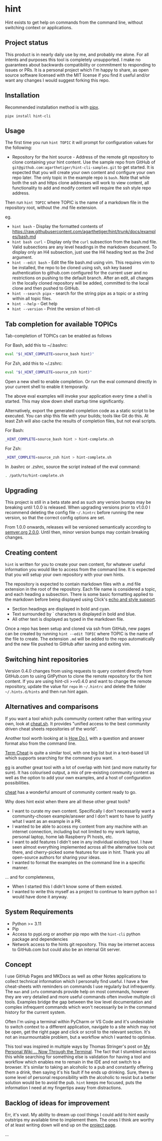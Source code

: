 # hint

Hint exists to get help on commands from the command line, without switching context or applications.

## Project status

This product is in nearly daily use by me, and probably me alone. For all intents and purposes this tool is completely unsupported. I make no guarantees about backwards compatibility or commitment to responding to issues or PRs. It is a personal project which I'm happy to share, as open source software licensed with the MIT license if you find it useful and/or want any changes I would suggest forking this repo.

## Installation

Recommended installation method is with [pipx](https://pipxproject.github.io/pipx/).

`pipx install hint-cli`

## Usage

The first time you run `hint TOPIC` it will prompt for configuration values for the following:

* Repository for the hint source - Address of the remote git repository to clone containing your hint content. Use the sample repo from GitHub of `git@github.com:agarthetiger/hint-cli-samples.git` to get started. It is expected that you will create your own content and configure your own repo later. The only topic in the example repo is `bash`. Note that while both the ssh and https clone addresses will work to view content, all functionality to add and modify content will require the ssh style repo address.

Then run `hint TOPIC` where TOPIC is the name of a markdown file in the repository root, without the .md file extension.

eg.

* `hint bash` - Display the formatted contents of https://raw.githubusercontent.com/agarthetiger/hint/trunk/docs/examples/bash.md
* `hint bash curl` - Display only the `curl` subsection from the bash.md file. Valid subsections are any level headings in the markdown document. To display only an H4 subsection, just use the H4 heading text as the 2nd argument.
* `hint --edit bash` - Edit the file bash.md using vim. This requires vim to be installed, the repo to be cloned using ssh, ssh key based authentication to github.com configured for the current user and no restrictions on pushing to the default branch. After an edit, all changes in the locally cloned repository will be added, committed to the local clone and then pushed to GitHub.
* `hint --search pipx` - search for the string pipx as a topic or a string within all topic files.
* `hint --help` - Get help
* `hint --version` - Print the version of hint-cli

## Tab completion for available TOPICs

Tab-completion of TOPICs can be enabled as follows

For Bash, add this to ~/.bashrc:

```bash
eval "$(_HINT_COMPLETE=source_bash hint)"
```

For Zsh, add this to ~/.zshrc:

```bash
eval "$(_HINT_COMPLETE=source_zsh hint)"
```

Open a new shell to enable completion. Or run the eval command directly in your current shell to enable it temporarily.

The above eval examples will invoke your application every time a shell is started. This may slow down shell startup time significantly.

Alternatively, export the generated completion code as a static script to be executed. You can ship this file with your builds; tools like Git do this. At least Zsh will also cache the results of completion files, but not eval scripts.

For Bash:

```bash
_HINT_COMPLETE=source_bash hint > hint-complete.sh
```

For Zsh:

```bash
_HINT_COMPLETE=source_zsh hint > hint-complete.sh
```

In .bashrc or .zshrc, source the script instead of the eval command:

```bash
. /path/to/hint-complete.sh
```

## Upgrading

This project is still in a beta state and as such any version bumps may be breaking until 1.0.0 is released. When upgrading versions prior to v1.0.0 I recommend deleting the config file `~/.hintrc` before running the new version, so that the correct config options are set.

From 1.0.0 onwards, releases will be versioned semantically according to [semver.org 2.0.0](https://semver.org/). Until then, minor version bumps may contain breaking changes.

## Creating content

`hint` is written for you to create your own content, for whatever useful information you would like to access from the command line. It is expected that you will setup your own repository with your own hints.

The repository is expected to contain markdown files with a .md file extension in the root of the repository. Each file name is considered a topic, and each heading a subsection. There is some basic formatting applied to the markdown before being displayed using Click's [echo and style support](https://click.palletsprojects.com/en/7.x/api/?highlight=secho#click.secho).

* Section headings are displayed in bold and cyan.
* Text surrounded by \` characters is displayed in bold and blue.
* All other text is displayed as typed in the markdown file.

Once a repo has been setup and cloned via ssh from GitHub, new pages can be created by running `hint --edit TOPIC` where TOPIC is the name of the file to create. The extension `.md` will be added to the repo automatically and the new file pushed to GitHub after saving and exiting vim.

## Switching hint repositories

Version 0.4.0 changes from using requests to query content directly from GitHub.com to using GitPython to clone the remote repository for the hint content. If you are using hint-cli >=v0.4.0 and want to change the remote repository, update the value for `repo` in `~/.hintrc` and delete the folder `~/.hints.d/hints` and then run hint again.

## Alternatives and comparisons

If you want a tool which pulls community content rather than writing your own, look at [cheat.sh](https://github.com/chubin/cheat.sh). It provides "unified access to the best community driven cheat sheets repositories of the world".

Another tool worth looking at is [How Do I](https://blog.gleitzman.com/post/43330157197/howdoi-instant-coding-answers-via-the-command), with a question and answer format also from the command line.

[Term Cheat](https://github.com/select/term-cheat) is quite a similar tool, with one big list but in a text-based UI which supports searching for the command you want.

[eg](https://github.com/srsudar/eg) is another great tool with a lot of overlap with hint (and more maturity for sure). It has colourised output, a mix of pre-existing community content as well as the option to add your own examples, and a host of configuration possibilities.

[cheat](https://github.com/cheat/cheat) has a wonderful amount of community content ready to go.

Why does hint exist when there are all these other great tools?

* I want to curate my own content. Specifically I don't necessarily want a community-chosen example/answer and I don't want to have to justify what I want as an example in a PR.
* I wanted to be able to access my content from any machine with an internet connection, including but not limited to my work laptop, personal laptop, home lab Raspberry Pi hosts, etc.
* I want to add features I didn't see in any individual existing tool. I have seen almost everything implemented across all the alternative tools out there, and cherry-picked some features for use in hint. Thank you all open-source authors for sharing your ideas.
* I wanted to format the examples on the command line in a specific manner.

... and for completeness,

* When I started this I didn't know some of them existed.
* I wanted to write this myself as a project to continue to learn python so I would have done it anyway.

## System Requirements

* Python >= 3.11
* Pip
* Access to pypi.org or another pip repo with the `hint-cli` python package and dependencies
* Network access to the hints git repository. This may be internet access to GitHub.com but could also be an internal Git server.

## Concept

I use GitHub Pages and MKDocs as well as other Notes applications to collect technical information which I personally find useful. I have a few cheat-sheets with reminders on commands I use regularly but infrequently. The `man` and `info` commands provide help on most commands, however they are very detailed and more useful commands often involve multiple cli tools. Examples bridge the gap between the low level documentation and complex infrequent commands which won't necessarily be in the command history for the current system.

Often I'm using a terminal within PyCharm or VS Code and it's undesirable to switch context to a different application, navigate to a site which may not be open, get the right page and click or scroll to the relevant section. It's not an insurmountable problem, but a workflow which I wanted to optimise.

This tool was inspired in multiple ways by Thomas Stringer's post on [My Personal Wiki … Now Through the Terminal](https://medium.com/@trstringer/my-personal-wiki-now-through-the-terminal-689794e07b42). The fact that I stumbled across this while searching for something else is validation for having a tool and workflow which enables me to remain in the IDE and not switch to a browser. It's similar to taking an alcoholic to a pub and constantly offering them a drink, then saying it's his fault if he ends up drinking. Sure, there is some level of personal responsibility with the alcoholic to resist but a better solution would be to avoid the pub. `hint` keeps me focused, puts the information I need at my fingertips away from distractions.

## Backlog of ideas for improvement

Err, it's vast. My ability to dream up cool things I could add to hint easily outstrips my available time to implement them. The ones I think are worthy of at least writing down will end up on the [project page](https://github.com/agarthetiger/hint/projects/1).

...
